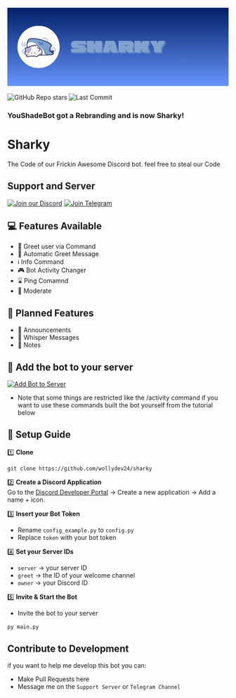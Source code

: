 ![Banner](https://github.com/WollyDev24/Sharky/blob/main/Sharky.png?raw=true)

![GitHub Repo stars](https://img.shields.io/github/stars/WollyDev24/Sharky?style=for-the-badge)
![Last Commit](https://img.shields.io/github/last-commit/WollyDev24/Sharky?style=for-the-badge)

### YouShadeBot got a Rebranding and is now Sharky!

# Sharky
The Code of our Frickin Awesome Discord bot.
feel free to steal our Code

## Support and Server
[![Join our Discord](https://img.shields.io/badge/Discord-Join%20Chat-5865F2?logo=discord&logoColor=white&style=for-the-badge)](https://discord.gg/bapB8zz7VY)
[![Join Telegram](https://img.shields.io/badge/Telegram-Join%20Channel-26A5E4?logo=telegram&logoColor=white&style=for-the-badge)](https://t.me/SharkyUpdates)

## 💻 Features Available
- 🙍 Greet user via Command
- 👋 Automatic Greet Message
- ℹ️ Info Command
- 🎮 Bot Activity Changer
- ⌛ Ping Comamnd
- 🛑 Moderate

## 💾 Planned Features
- 📣 Announcements
- 🤫 Whisper Messages
- 📒 Notes 

## 📌 Add the bot to your server
[![Add Bot to Server](https://img.shields.io/badge/Add%20Bot-Invite-blue?style=for-the-badge&logo=discord&logoColor=white)](https://discord.com/oauth2/authorize?client_id=1410735946374053918&permissions=8&integration_type=0&scope=bot)
- Note that some things are restricted like the /activity command if you want to use these commands built the bot yourself from the tutorial below

## 🚀 Setup Guide

1️⃣ **Clone**  
```
git clone https://github.com/wollydev24/sharky
```


2️⃣ **Create a Discord Application**  
Go to the [Discord Developer Portal](https://discord.com/developers/applications) → Create a new application → Add a name + icon.

3️⃣ **Insert your Bot Token**  
- Rename `config_example.py` to `config.py`  
- Replace `token` with your bot token

4️⃣ **Set your Server IDs**  
- `server` → your server ID  
- `greet` → the ID of your welcome channel  
- `owner` → your Discord ID  

5️⃣ **Invite & Start the Bot**  
- Invite the bot to your server
```bash
py main.py
```



## Contribute to Development
if you want to help me develop this bot you can:
- Make Pull Requests here
- Message me on the `Support Server` or `Telegram Channel`
